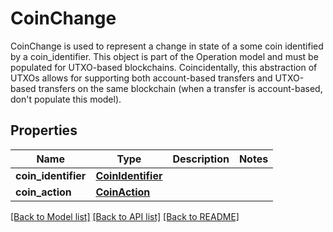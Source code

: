 # CoinChange

CoinChange is used to represent a change in state of a some coin identified by a coin_identifier. This object is part of the Operation model and must be populated for UTXO-based blockchains. Coincidentally, this abstraction of UTXOs allows for supporting both account-based transfers and UTXO-based transfers on the same blockchain (when a transfer is account-based, don't populate this model).
## Properties
Name | Type | Description | Notes
------------ | ------------- | ------------- | -------------
**coin_identifier** | [**CoinIdentifier**](CoinIdentifier.md) |  | 
**coin_action** | [**CoinAction**](CoinAction.md) |  | 

[[Back to Model list]](../README.md#documentation-for-models) [[Back to API list]](../README.md#documentation-for-api-endpoints) [[Back to README]](../README.md)


